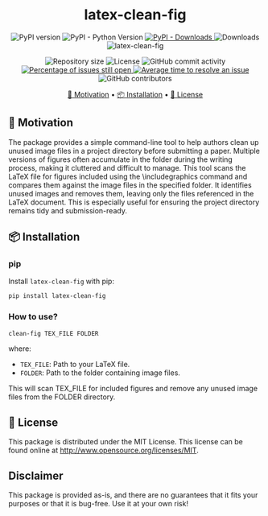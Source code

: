 <h1 align="center">
    latex-clean-fig
</h1>

<p align="center">
    <img alt="PyPI version" src="https://img.shields.io/pypi/v/latex-clean-fig.svg" />
    <img alt="PyPI - Python Version" src="https://img.shields.io/pypi/pyversions/latex-clean-fig.svg">
    <a href="https://pepy.tech/project/latex-clean-fig">
        <img alt="PyPI - Downloads" src="https://img.shields.io/pypi/dm/latex-clean-fig.svg">
    </a>
    <img alt="Downloads" src="https://static.pepy.tech/badge/latex-clean-fig">
    <img alt="latex-clean-fig" src="https://github.com/firefly-cpp/latex-clean-fig/actions/workflows/test.yml/badge.svg" />
</p>

<p align="center">
    <img alt="Repository size" src="https://img.shields.io/github/repo-size/firefly-cpp/latex-clean-fig" />
    <img alt="License" src="https://img.shields.io/github/license/firefly-cpp/latex-clean-fig.svg" />
    <img alt="GitHub commit activity" src="https://img.shields.io/github/commit-activity/w/firefly-cpp/latex-clean-fig.svg">
    <a href="https://isitmaintained.com/project/firefly-cpp/latex-clean-fig">
        <img alt="Percentage of issues still open" src="https://isitmaintained.com/badge/open/firefly-cpp/latex-clean-fig.svg">
    </a>
    <a href="https://isitmaintained.com/project/firefly-cpp/latex-clean-fig">
        <img alt="Average time to resolve an issue" src="https://isitmaintained.com/badge/resolution/firefly-cpp/latex-clean-fig.svg">
    </a>
    <img alt="GitHub contributors" src="https://img.shields.io/github/contributors/firefly-cpp/latex-clean-fig.svg"/>
</p>

<p align="center">
    <a href="#-motivation">🎯 Motivation</a> •
    <a href="#-installation">📦 Installation</a> •
    <a href="#-license">🔑 License</a>
</p>

## 🎯 Motivation

The package provides a simple command-line tool to help authors clean up unused image files in a project directory before submitting a paper. Multiple versions of figures often accumulate in the folder during the writing process, making it cluttered and difficult to manage. This tool scans the LaTeX file for figures included using the \includegraphics command and compares them against the image files in the specified folder. It identifies unused images and removes them, leaving only the files referenced in the LaTeX document. This is especially useful for ensuring the project directory remains tidy and submission-ready.

## 📦 Installation

### pip

Install `latex-clean-fig` with pip:

```sh
pip install latex-clean-fig
```

### How to use?

```sh
clean-fig TEX_FILE FOLDER
```
where:

- `TEX_FILE`: Path to your LaTeX file.
- `FOLDER`: Path to the folder containing image files.

This will scan TEX_FILE for included figures and remove any unused image files from the FOLDER directory.

## 🔑 License

This package is distributed under the MIT License. This license can be found online at <http://www.opensource.org/licenses/MIT>.

## Disclaimer

This package is provided as-is, and there are no guarantees that it fits your purposes or that it is bug-free. Use it at your own risk!
